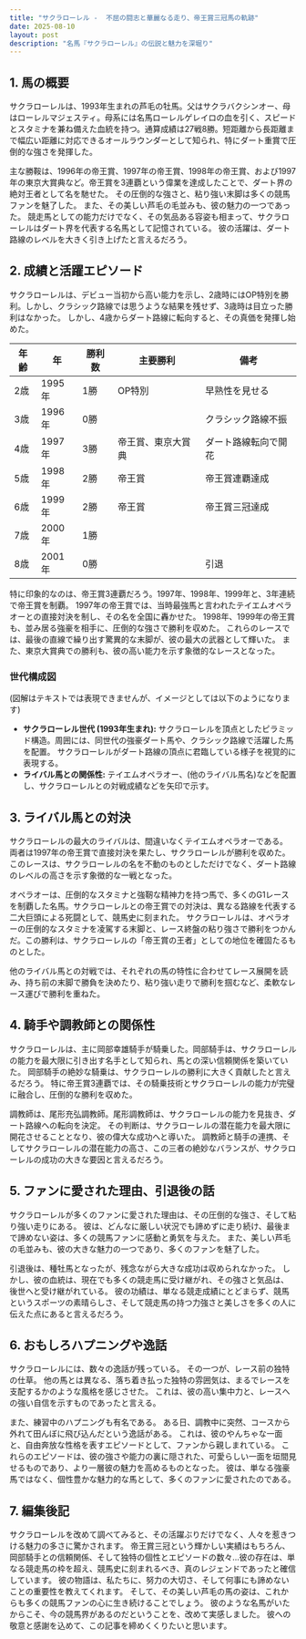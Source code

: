 ```yaml
---
title: "サクラローレル -  不屈の闘志と華麗なる走り、帝王賞三冠馬の軌跡"
date: 2025-08-10
layout: post
description: "名馬『サクラローレル』の伝説と魅力を深堀り"
---
```


## 1. 馬の概要

サクラローレルは、1993年生まれの芦毛の牡馬。父はサクラバクシンオー、母はローレルマジェスティ。母系には名馬ローレルゲレイロの血を引く、スピードとスタミナを兼ね備えた血統を持つ。通算成績は27戦8勝。短距離から長距離まで幅広い距離に対応できるオールラウンダーとして知られ、特にダート重賞で圧倒的な強さを発揮した。

主な勝鞍は、1996年の帝王賞、1997年の帝王賞、1998年の帝王賞、および1997年の東京大賞典など。帝王賞を3連覇という偉業を達成したことで、ダート界の絶対王者として名を馳せた。  その圧倒的な強さと、粘り強い末脚は多くの競馬ファンを魅了した。  また、その美しい芦毛の毛並みも、彼の魅力の一つであった。  競走馬としての能力だけでなく、その気品ある容姿も相まって、サクラローレルはダート界を代表する名馬として記憶されている。  彼の活躍は、ダート路線のレベルを大きく引き上げたと言えるだろう。


## 2. 成績と活躍エピソード

サクラローレルは、デビュー当初から高い能力を示し、2歳時にはOP特別を勝利。しかし、クラシック路線では思うような結果を残せず、3歳時は目立った勝利はなかった。  しかし、4歳からダート路線に転向すると、その真価を発揮し始めた。

| 年齢 | 年 | 勝利数 | 主要勝利 | 備考 |
|---|---|---|---|---|
| 2歳 | 1995年 | 1勝 | OP特別 | 早熟性を見せる |
| 3歳 | 1996年 | 0勝 |  | クラシック路線不振 |
| 4歳 | 1997年 | 3勝 | 帝王賞、東京大賞典 | ダート路線転向で開花 |
| 5歳 | 1998年 | 2勝 | 帝王賞 | 帝王賞連覇達成 |
| 6歳 | 1999年 | 2勝 | 帝王賞 | 帝王賞三冠達成 |
| 7歳 | 2000年 | 1勝 |  |  |
| 8歳 | 2001年 | 0勝 |  |  引退 |


特に印象的なのは、帝王賞3連覇だろう。1997年、1998年、1999年と、3年連続で帝王賞を制覇。  1997年の帝王賞では、当時最強馬と言われたテイエムオペラオーとの直接対決を制し、その名を全国に轟かせた。  1998年、1999年の帝王賞も、並み居る強豪を相手に、圧倒的な強さで勝利を収めた。  これらのレースでは、最後の直線で繰り出す驚異的な末脚が、彼の最大の武器として輝いた。  また、東京大賞典での勝利も、彼の高い能力を示す象徴的なレースとなった。


### 世代構成図

(図解はテキストでは表現できませんが、イメージとしては以下のようになります)

* **サクラローレル世代 (1993年生まれ):**  サクラローレルを頂点としたピラミッド構造。周囲には、同世代の強豪ダート馬や、クラシック路線で活躍した馬を配置。  サクラローレルがダート路線の頂点に君臨している様子を視覚的に表現する。
* **ライバル馬との関係性:**  テイエムオペラオー、(他のライバル馬名)などを配置し、サクラローレルとの対戦成績などを矢印で示す。


## 3. ライバル馬との対決

サクラローレルの最大のライバルは、間違いなくテイエムオペラオーである。  両者は1997年の帝王賞で直接対決を果たし、サクラローレルが勝利を収めた。このレースは、サクラローレルの名を不動のものとしただけでなく、ダート路線のレベルの高さを示す象徴的な一戦となった。

オペラオーは、圧倒的なスタミナと強靭な精神力を持つ馬で、多くのG1レースを制覇した名馬。サクラローレルとの帝王賞での対決は、異なる路線を代表する二大巨頭による死闘として、競馬史に刻まれた。  サクラローレルは、オペラオーの圧倒的なスタミナを凌駕する末脚と、レース終盤の粘り強さで勝利をつかんだ。この勝利は、サクラローレルの「帝王賞の王者」としての地位を確固たるものとした。

他のライバル馬との対戦では、それぞれの馬の特性に合わせてレース展開を読み、持ち前の末脚で勝負を決めたり、粘り強い走りで勝利を掴むなど、柔軟なレース運びで勝利を重ねた。


## 4. 騎手や調教師との関係性

サクラローレルは、主に岡部幸雄騎手が騎乗した。岡部騎手は、サクラローレルの能力を最大限に引き出す名手として知られ、馬との深い信頼関係を築いていた。  岡部騎手の絶妙な騎乗は、サクラローレルの勝利に大きく貢献したと言えるだろう。  特に帝王賞3連覇では、その騎乗技術とサクラローレルの能力が完璧に融合し、圧倒的な勝利を収めた。

調教師は、尾形充弘調教師。尾形調教師は、サクラローレルの能力を見抜き、ダート路線への転向を決定。  その判断は、サクラローレルの潜在能力を最大限に開花させることとなり、彼の偉大な成功へと導いた。  調教師と騎手の連携、そしてサクラローレルの潜在能力の高さ、この三者の絶妙なバランスが、サクラローレルの成功の大きな要因と言えるだろう。


## 5. ファンに愛された理由、引退後の話

サクラローレルが多くのファンに愛された理由は、その圧倒的な強さ、そして粘り強い走りにある。  彼は、どんなに厳しい状況でも諦めずに走り続け、最後まで諦めない姿は、多くの競馬ファンに感動と勇気を与えた。  また、美しい芦毛の毛並みも、彼の大きな魅力の一つであり、多くのファンを魅了した。

引退後は、種牡馬となったが、残念ながら大きな成功は収められなかった。 しかし、彼の血統は、現在でも多くの競走馬に受け継がれ、その強さと気品は、後世へと受け継がれている。  彼の功績は、単なる競走成績にとどまらず、競馬というスポーツの素晴らしさ、そして競走馬の持つ力強さと美しさを多くの人に伝えた点にあると言えるだろう。


## 6. おもしろハプニングや逸話

サクラローレルには、数々の逸話が残っている。  その一つが、レース前の独特の仕草。  他の馬とは異なる、落ち着き払った独特の雰囲気は、まるでレースを支配するかのような風格を感じさせた。  これは、彼の高い集中力と、レースへの強い自信を示すものであったと言える。

また、練習中のハプニングも有名である。  ある日、調教中に突然、コースから外れて田んぼに飛び込んだという逸話がある。  これは、彼のやんちゃな一面と、自由奔放な性格を表すエピソードとして、ファンから親しまれている。  これらのエピソードは、彼の強さや能力の裏に隠された、可愛らしい一面を垣間見せるものであり、より一層彼の魅力を高めるものとなった。  彼は、単なる強豪馬ではなく、個性豊かな魅力的な馬として、多くのファンに愛されたのである。


## 7. 編集後記

サクラローレルを改めて調べてみると、その活躍ぶりだけでなく、人々を惹きつける魅力の多さに驚かされます。  帝王賞三冠という輝かしい実績はもちろん、岡部騎手との信頼関係、そして独特の個性とエピソードの数々…彼の存在は、単なる競走馬の枠を超え、競馬史に刻まれるべき、真のレジェンドであったと確信しています。  彼の物語は、私たちに、努力の大切さ、そして何事にも諦めないことの重要性を教えてくれます。  そして、その美しい芦毛の馬の姿は、これからも多くの競馬ファンの心に生き続けることでしょう。  彼のような名馬がいたからこそ、今の競馬界があるのだということを、改めて実感しました。  彼への敬意と感謝を込めて、この記事を締めくくりたいと思います。
